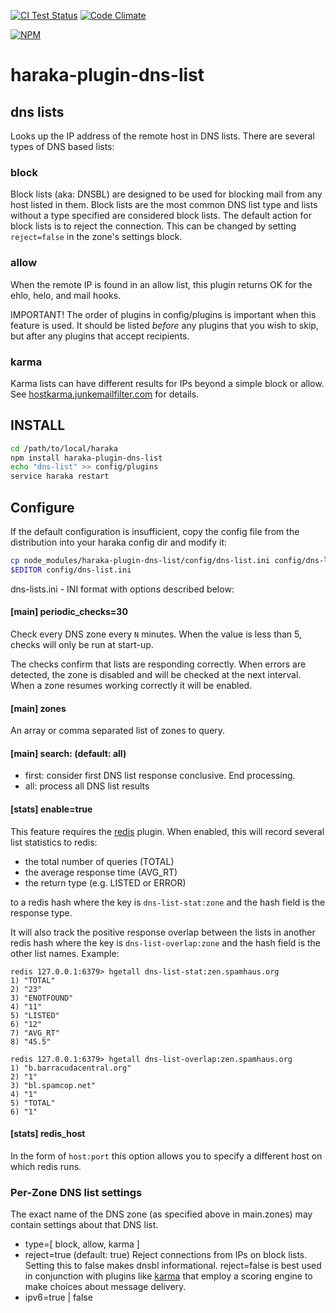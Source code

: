 [![CI Test Status][ci-img]][ci-url]
[![Code Climate][clim-img]][clim-url]

[![NPM][npm-img]][npm-url]

# haraka-plugin-dns-list

## dns lists

Looks up the IP address of the remote host in DNS lists. There are several types of DNS based lists:

### block

Block lists (aka: DNSBL) are designed to be used for blocking mail from any host listed in them. Block lists are the most common DNS list type and lists without a type specified are considered block lists. The default action for block lists is to reject the connection. This can be changed by setting `reject=false` in the zone's settings block.


### allow

When the remote IP is found in an allow list, this plugin returns OK for the ehlo, helo, and mail hooks.

IMPORTANT!  The order of plugins in config/plugins is important when this feature is used. It should be listed *before* any plugins that you wish to skip, but after any plugins that accept recipients.

### karma

Karma lists can have different results for IPs beyond a simple block or allow. See [hostkarma.junkemailfilter.com](https://hostkarma.junkemailfilter.com) for details.


## INSTALL

```sh
cd /path/to/local/haraka
npm install haraka-plugin-dns-list
echo "dns-list" >> config/plugins
service haraka restart
```

## Configure

If the default configuration is insufficient, copy the config file from the distribution into your haraka config dir and modify it:

```sh
cp node_modules/haraka-plugin-dns-list/config/dns-list.ini config/dns-list.ini
$EDITOR config/dns-list.ini
```

dns-lists.ini - INI format with options described below:

#### [main] periodic_checks=30

Check every DNS zone every `N` minutes. When the value is less than 5, checks will only be run at start-up.

The checks confirm that lists are responding correctly. When errors are detected, the zone is disabled and will be checked at the next interval. When a zone resumes working correctly it will be enabled.


#### [main] zones

An array or comma separated list of zones to query.


#### [main] search: (default: all)

- first: consider first DNS list response conclusive. End processing.
- all:   process all DNS list results


#### [stats] enable=true

This feature requires the [redis](https://github.com/haraka/haraka-plugin-redis) plugin. When enabled, this will record several list statistics to redis:

- the total number of queries (TOTAL)
- the average response time (AVG\_RT)
- the return type (e.g. LISTED or ERROR)

to a redis hash where the key is `dns-list-stat:zone` and the hash field is the response type.

It will also track the positive response overlap between the lists in another redis hash where the key is `dns-list-overlap:zone` and the hash field is the other list names. Example:

````
redis 127.0.0.1:6379> hgetall dns-list-stat:zen.spamhaus.org
1) "TOTAL"
2) "23"
3) "ENOTFOUND"
4) "11"
5) "LISTED"
6) "12"
7) "AVG_RT"
8) "45.5"

redis 127.0.0.1:6379> hgetall dns-list-overlap:zen.spamhaus.org
1) "b.barracudacentral.org"
2) "1"
3) "bl.spamcop.net"
4) "1"
5) "TOTAL"
6) "1"
````

#### [stats] redis\_host

In the form of `host:port` this option allows you to specify a different host on which redis runs.


### Per-Zone DNS list settings

The exact name of the DNS zone (as specified above in main.zones) may contain settings about that DNS list.

* type=[ block, allow, karma ]
* reject=true (default: true) Reject connections from IPs on block lists. Setting this to false makes dnsbl informational. reject=false is best used in conjunction with plugins like [karma](https://github.com/haraka/haraka-plugin-karma) that employ a scoring engine to make choices about message delivery.
* ipv6=true | false


[ci-img]: https://github.com/haraka/haraka-plugin-dns-list/actions/workflows/ci.yml/badge.svg
[ci-url]: https://github.com/haraka/haraka-plugin-dns-list/actions/workflows/ci.yml
[clim-img]: https://codeclimate.com/github/haraka/haraka-plugin-dns-list/badges/gpa.svg
[clim-url]: https://codeclimate.com/github/haraka/haraka-plugin-dns-list
[npm-img]: https://nodei.co/npm/haraka-plugin-dns-list.png
[npm-url]: https://www.npmjs.com/package/haraka-plugin-dns-list
